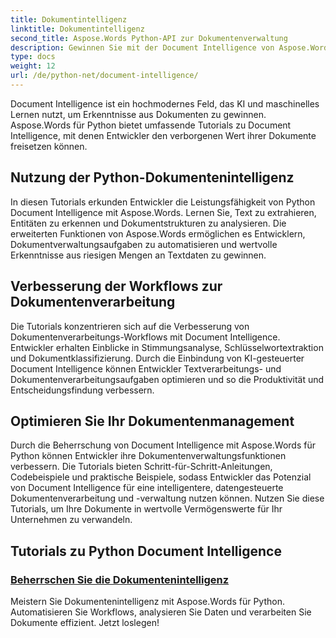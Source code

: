 ```yaml
---
title: Dokumentintelligenz
linktitle: Dokumentintelligenz
second_title: Aspose.Words Python-API zur Dokumentenverwaltung
description: Gewinnen Sie mit der Document Intelligence von Aspose.Words für Python wertvolle Erkenntnisse aus Ihren Dokumenten. Automatisieren Sie Analyse, Textextraktion und Klassifizierung.
type: docs
weight: 12
url: /de/python-net/document-intelligence/
---
```


Document Intelligence ist ein hochmodernes Feld, das KI und maschinelles Lernen nutzt, um Erkenntnisse aus Dokumenten zu gewinnen. Aspose.Words für Python bietet umfassende Tutorials zu Document Intelligence, mit denen Entwickler den verborgenen Wert ihrer Dokumente freisetzen können.

## Nutzung der Python-Dokumentenintelligenz

In diesen Tutorials erkunden Entwickler die Leistungsfähigkeit von Python Document Intelligence mit Aspose.Words. Lernen Sie, Text zu extrahieren, Entitäten zu erkennen und Dokumentstrukturen zu analysieren. Die erweiterten Funktionen von Aspose.Words ermöglichen es Entwicklern, Dokumentverwaltungsaufgaben zu automatisieren und wertvolle Erkenntnisse aus riesigen Mengen an Textdaten zu gewinnen.

## Verbesserung der Workflows zur Dokumentenverarbeitung

Die Tutorials konzentrieren sich auf die Verbesserung von Dokumentenverarbeitungs-Workflows mit Document Intelligence. Entwickler erhalten Einblicke in Stimmungsanalyse, Schlüsselwortextraktion und Dokumentklassifizierung. Durch die Einbindung von KI-gesteuerter Document Intelligence können Entwickler Textverarbeitungs- und Dokumentenverarbeitungsaufgaben optimieren und so die Produktivität und Entscheidungsfindung verbessern.

## Optimieren Sie Ihr Dokumentenmanagement

Durch die Beherrschung von Document Intelligence mit Aspose.Words für Python können Entwickler ihre Dokumentenverwaltungsfunktionen verbessern. Die Tutorials bieten Schritt-für-Schritt-Anleitungen, Codebeispiele und praktische Beispiele, sodass Entwickler das Potenzial von Document Intelligence für eine intelligentere, datengesteuerte Dokumentenverarbeitung und -verwaltung nutzen können. Nutzen Sie diese Tutorials, um Ihre Dokumente in wertvolle Vermögenswerte für Ihr Unternehmen zu verwandeln.

## Tutorials zu Python Document Intelligence
### [Beherrschen Sie die Dokumentenintelligenz](./master-document-intelligence/)
Meistern Sie Dokumentenintelligenz mit Aspose.Words für Python. Automatisieren Sie Workflows, analysieren Sie Daten und verarbeiten Sie Dokumente effizient. Jetzt loslegen!